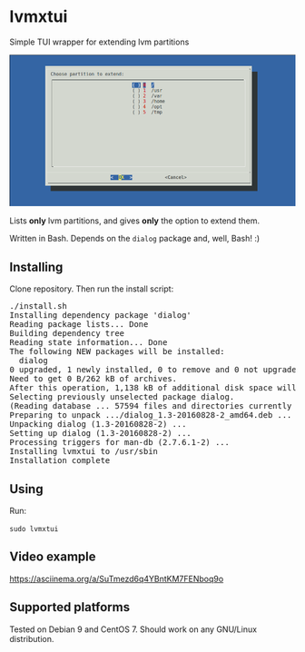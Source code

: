 # lvmxtui
Simple TUI wrapper for extending lvm partitions

![Screenshot](lvmxtui.png?raw=true "Screenshot")

Lists **only** lvm partitions, and gives **only** the option to extend them.

Written in Bash. Depends on the `dialog` package and, well, Bash! :) 

<h2>Installing</h2>
Clone repository. Then run the install script:
<pre>
./install.sh 
Installing dependency package 'dialog'
Reading package lists... Done
Building dependency tree       
Reading state information... Done
The following NEW packages will be installed:
  dialog
0 upgraded, 1 newly installed, 0 to remove and 0 not upgraded.
Need to get 0 B/262 kB of archives.
After this operation, 1,138 kB of additional disk space will be used.
Selecting previously unselected package dialog.
(Reading database ... 57594 files and directories currently installed.)
Preparing to unpack .../dialog_1.3-20160828-2_amd64.deb ...
Unpacking dialog (1.3-20160828-2) ...
Setting up dialog (1.3-20160828-2) ...
Processing triggers for man-db (2.7.6.1-2) ...
Installing lvmxtui to /usr/sbin
Installation complete
</pre>

<h2>Using</h2>
Run:

`sudo lvmxtui`

<h2>Video example</h2>

https://asciinema.org/a/SuTmezd6q4YBntKM7FENboq9o

<h2>Supported platforms</h2>
Tested on Debian 9 and CentOS 7. Should work on any GNU/Linux distribution.
